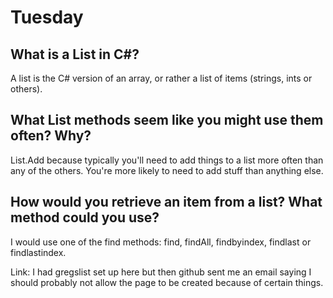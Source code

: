 # Tuesday

## What is a List in C#?
A list is the C# version of an array, or rather a list of items (strings, ints or others).

## What List methods seem like you might use them often? Why?
List.Add because typically you'll need to add things to a list more often than any of the others. You're more likely to need to add stuff than anything else.
## How would you retrieve an item from a list? What method could you use?
I would use one of the find methods: find, findAll, findbyindex, findlast or findlastindex.


Link: I had gregslist set up here but then github sent me an email saying I should probably not allow the page to be created  because of certain things.